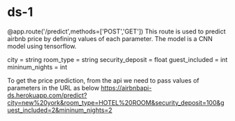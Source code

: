 # ds-1
@app.route('/predict',methods=['POST','GET']) This route is used to predict airbnb price by defining values of each parameter. The model is a CNN model using tensorflow.

city = string
room_type = string
security_deposit = float
guest_included = int
mininum_nights = int




To get the price prediction, from the api we need to pass values of parameters in the URL as below
https://airbnbapi-ds.herokuapp.com/predict?city=new%20york&room_type=HOTEL%20ROOM&security_deposit=100&guest_included=2&mininum_nights=2
